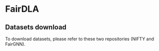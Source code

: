 # FairDLA
## Datasets download
To download datasets, please refer to these two repositories (NIFTY and FairGNN).

